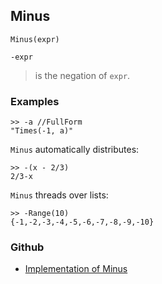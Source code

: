 ## Minus

```
Minus(expr)

-expr
```

> is the negation of `expr`. 
 

### Examples

```
>> -a //FullForm
"Times(-1, a)"
```
 
`Minus` automatically distributes:

```
>> -(x - 2/3)
2/3-x
```

`Minus` threads over lists:

```
>> -Range(10)
{-1,-2,-3,-4,-5,-6,-7,-8,-9,-10}
```
	

### Github

* [Implementation of Minus](https://github.com/axkr/symja_android_library/blob/master/symja_android_library/matheclipse-core/src/main/java/org/matheclipse/core/builtin/Arithmetic.java#L2493) 
